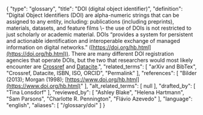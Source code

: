 {
    "type": "glossary",
    "title": "DOI (digital object identifier)",
    "definition": "Digital Object Identifiers (DOI) are alpha-numeric strings that can be assigned to any entity, including: publications (including preprints), materials, datasets, and feature films \\- the use of DOIs is not restricted to just scholarly or academic material. DOIs “provides a system for persistent and actionable identification and interoperable exchange of managed information on digital networks.” ([https://doi.org/hb.html](https://doi.org/hb.html)). There are many different DOI registration agencies that operate DOIs, but the two that researchers would most likely encounter are [Crossref](https://www.crossref.org/) and [Datacite](https://datacite.org/).",
    "related_terms": [
        "arXiv and BibTex",
        "Crossref, Datacite, ISBN, ISO, ORCID",
        "Permalink"
    ],
    "references": [
        "Bilder (2013); Morgan (1998); [https://www.doi.org/hb.html](https://www.doi.org/hb.html)"
    ],
    "alt_related_terms": [
        null
    ],
    "drafted_by": [
        "Tina Lonsdorf"
    ],
    "reviewed_by": [
        "Ashley Blake",
        "Helena Hartmann",
        "Sam Parsons",
        "Charlotte R. Pennington",
        "Flávio Azevedo"
    ],
    "language": "english",
    "aliases": [
        "/glossary/doi"
    ]
}